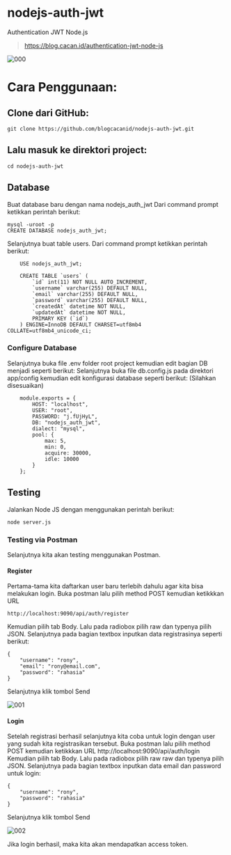 # nodejs-auth-jwt
Authentication JWT Node.js

> https://blog.cacan.id/authentication-jwt-node-js

![000](https://user-images.githubusercontent.com/51890752/99249527-d87ab000-283c-11eb-9a50-d6736746f6e2.jpg)


# Cara Penggunaan:

## Clone dari GitHub:
    git clone https://github.com/blogcacanid/nodejs-auth-jwt.git

## Lalu masuk ke direktori project:
    cd nodejs-auth-jwt

## Database
Buat database baru dengan nama nodejs_auth_jwt
Dari command prompt ketikkan perintah berikut:

    mysql -uroot -p
    CREATE DATABASE nodejs_auth_jwt;

Selanjutnya buat table users.
Dari command prompt ketikkan perintah berikut:

		USE nodejs_auth_jwt;

		CREATE TABLE `users` (
			`id` int(11) NOT NULL AUTO_INCREMENT,
			`username` varchar(255) DEFAULT NULL,
			`email` varchar(255) DEFAULT NULL,
			`password` varchar(255) DEFAULT NULL,
			`createdAt` datetime NOT NULL,
			`updatedAt` datetime NOT NULL,
			PRIMARY KEY (`id`)
		) ENGINE=InnoDB DEFAULT CHARSET=utf8mb4 COLLATE=utf8mb4_unicode_ci;

### Configure Database
Selanjutnya buka file .env folder root project kemudian edit bagian DB menjadi seperti berikut:
Selanjutnya buka file db.config.js pada direktori app/config kemudian edit konfigurasi database seperti berikut: (Silahkan disesuaikan)

		module.exports = {
			HOST: "localhost",
			USER: "root",
			PASSWORD: "j.fUjHyL",
			DB: "nodejs_auth_jwt",
			dialect: "mysql",
			pool: {
				max: 5,
				min: 0,
				acquire: 30000,
				idle: 10000
			}
		};


## Testing
Jalankan Node JS dengan menggunakan perintah berikut:

    node server.js


### Testing via Postman
Selanjutnya kita akan testing menggunakan Postman.

#### Register
Pertama-tama kita daftarkan user baru terlebih dahulu agar kita bisa melakukan login.
Buka postman lalu pilih method POST kemudian ketikkkan URL 

    http://localhost:9090/api/auth/register

Kemudian pilih tab Body. Lalu pada radiobox pilih raw dan typenya pilih JSON. 
Selanjutnya pada bagian textbox inputkan data registrasinya seperti berikut:

    {
		"username": "rony",
		"email": "rony@email.com",
		"password": "rahasia"
    }
    
Selanjutnya klik tombol Send

![001](https://user-images.githubusercontent.com/51890752/99249377-9cdfe600-283c-11eb-8530-3f2035be846b.jpg)



#### Login
Setelah registrasi berhasil selanjutnya kita coba untuk login dengan user yang sudah kita registrasikan tersebut.
Buka postman lalu pilih method POST kemudian ketikkkan URL http://localhost:9090/api/auth/login
Kemudian pilih tab Body. Lalu pada radiobox pilih raw raw dan typenya pilih JSON. Selanjutnya pada bagian textbox inputkan data email dan password untuk login:

    {
		"username": "rony",
		"password": "rahasia"
    }

Selanjutnya klik tombol Send

![002](https://user-images.githubusercontent.com/51890752/99249556-e5979f00-283c-11eb-84dc-57a37d57aa36.jpg)


Jika login berhasil, maka kita akan mendapatkan access token. 


